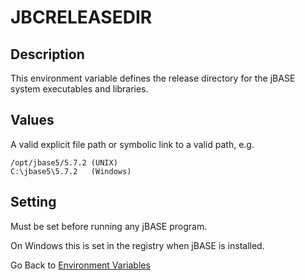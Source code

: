 # JBCRELEASEDIR

<PageHeader />

## Description

This environment variable defines the release directory for the jBASE system executables and libraries.

## Values

A valid explicit file path or symbolic link to a valid path, e.g.

```
/opt/jbase5/5.7.2 (UNIX)
C:\jbase5\5.7.2   (Windows)
```

## Setting

Must be set before running any jBASE program.

On Windows this is set in the registry when jBASE is installed.

Go Back to [Environment Variables](./../README.md)

  
<PageFooter />
